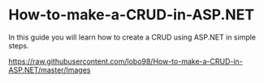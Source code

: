 # How-to-make-a-CRUD-in-ASP.NET
In this guide you will learn how to create a CRUD using ASP.NET in simple steps.

https://raw.githubusercontent.com/lobo98/How-to-make-a-CRUD-in-ASP.NET/master/Images
